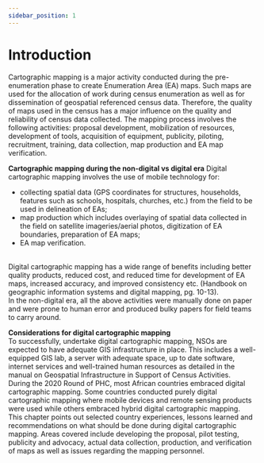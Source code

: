 ```yaml
---
sidebar_position: 1
---
```


# Introduction
Cartographic mapping is a major activity conducted during the pre-enumeration phase to create Enumeration Area (EA) maps. Such maps are used for the allocation of work during census enumeration as well as for dissemination of geospatial referenced census data. Therefore, the quality of maps used in the census has a major influence on the quality and reliability of census data collected. The mapping process involves the following activities: proposal development, mobilization of resources, development of tools, acquisition of equipment, publicity, piloting, recruitment, training, data collection, map production and EA map verification. <p>
**Cartographic mapping during the non-digital vs digital era**
Digital cartographic mapping involves the use of mobile technology for:
- collecting spatial data (GPS coordinates for structures, households, features such as schools, hospitals, churches, etc.) from the field to be used in delineation of EAs; 
- map production which includes overlaying of spatial data collected in the field on satellite imageries/aerial photos, digitization of EA boundaries, preparation of EA maps; 
- EA map verification. 
<br>
Digital cartographic mapping has a wide range of benefits including better quality products, reduced cost, and reduced time for development of EA maps, increased accuracy, and improved consistency etc. (Handbook on geographic information systems and digital mapping, pg. 10-13).
<br>
In the non-digital era, all the above activities were manually done on paper and were prone to human error and produced bulky papers for field teams to carry around.

<strong>Considerations for digital cartographic mapping</strong><br>
To successfully, undertake digital cartographic mapping, NSOs are expected to have adequate GIS infrastructure in place. This includes a well-equipped GIS lab, a server with adequate space, up to date software, internet services and well-trained human resources as detailed in the manual on Geospatial Infrastructure in Support of Census Activities. 
<br>
During the 2020 Round of PHC, most African countries embraced digital cartographic mapping. Some countries conducted purely digital cartographic mapping where mobile devices and remote sensing products were used while others embraced hybrid digital cartographic mapping. 
<br>
This chapter points out selected country experiences, lessons learned and recommendations on what should be done during digital cartographic mapping. Areas covered include developing the proposal, pilot testing, publicity and advocacy, actual data collection, production, and verification of maps as well as issues regarding the mapping personnel. 
<br>
